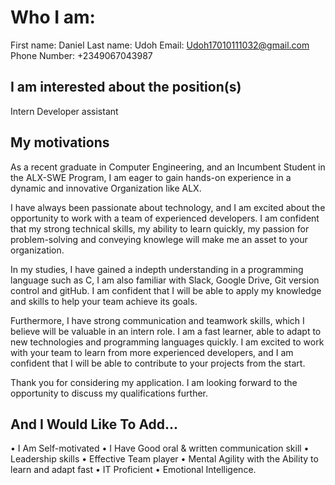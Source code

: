 # Who I am:
First name: Daniel
Last name: Udoh
Email: Udoh17010111032@gmail.com
Phone Number: +2349067043987
## I am interested about the position(s)
Intern Developer assistant

## My motivations
As a recent graduate in Computer Engineering, and an Incumbent Student in the ALX-SWE Program, I am eager to gain hands-on experience in a dynamic and innovative Organization like ALX.

I have always been passionate about technology, and I am excited about the opportunity to work with a team of experienced developers. I am confident that my strong technical skills, my ability to learn quickly, my passion for problem-solving and conveying knowlege will make me an asset to your organization.

In my studies, I have gained a indepth understanding in a programming language such as C,  I am also familiar with Slack, Google Drive, Git version control and gitHub. I am confident that I will be able to apply my knowledge and skills to help your team achieve its goals.

Furthermore, I have strong communication and teamwork skills, which I believe will be valuable in an intern role. I am a fast learner, able to adapt to new technologies and programming languages quickly. I am excited to work with your team to learn from more experienced developers, and I am confident that I will be able to contribute to your projects from the start.

Thank you for considering my application. I am looking forward to the opportunity to discuss my qualifications further.
## And I Would Like To Add...
•	I Am Self-motivated
•	I Have Good oral & written communication skill
•	Leadership skills
•	Effective Team player
•	Mental Agility with the Ability to learn and adapt fast
•	IT Proficient
•	Emotional Intelligence.

